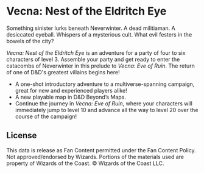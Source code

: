 # Vecna: Nest of the Eldritch Eye

Something sinister lurks beneath Neverwinter. A dead militiaman. A desiccated eyeball. Whispers of a mysterious cult. What evil festers in the bowels of the city?

*Vecna: Nest of the Eldritch Eye* is an adventure for a party of four to six characters of level 3. Assemble your party and get ready to enter the catacombs of Neverwinter in this prelude to *Vecna: Eve of Ruin*. The return of one of D&D's greatest villains begins here!

- A one-shot introductory adventure to a multiverse-spanning campaign, great for new and experienced players alike!
- A new playable map in D&D Beyond’s Maps.
- Continue the journey in *Vecna: Eve of Ruin*, where your characters will immediately jump to level 10 and advance all the way to level 20 over the course of the campaign!

## License

This data is release as Fan Content permitted under the Fan Content Policy. Not approved/endorsed by Wizards. Portions of the materials used are property of Wizards of the Coast. © Wizards of the Coast LLC.
